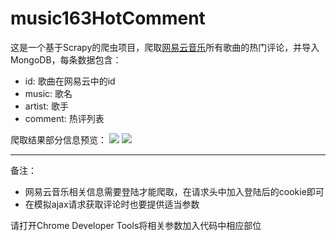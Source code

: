 # music163HotComment
这是一个基于Scrapy的爬虫项目，爬取[网易云音乐](https://music.163.com/#)所有歌曲的热门评论，并导入MongoDB，每条数据包含：
- id: 歌曲在网易云中的id
- music: 歌名
- artist: 歌手
- comment: 热评列表

爬取结果部分信息预览：
![](https://github.com/Carb-X/music163HotComment/blob/master/images/Capture_0.JPG?raw=true)
![](https://github.com/Carb-X/music163HotComment/blob/master/images/Capture_1.JPG?raw=true)

---
备注：
- 网易云音乐相关信息需要登陆才能爬取，在请求头中加入登陆后的cookie即可
- 在模拟ajax请求获取评论时也要提供适当参数

请打开Chrome Developer Tools将相关参数加入代码中相应部位



